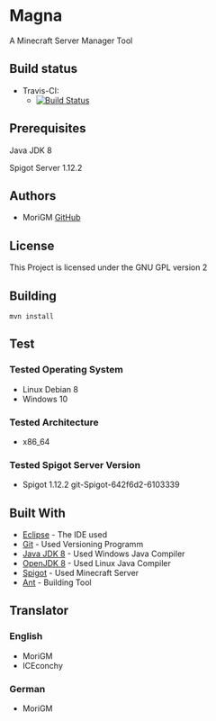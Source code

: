 # Magna

A Minecraft Server Manager Tool

## Build status

* Travis-CI:
	* [![Build Status](https://api.travis-ci.org/MoriGM/Magna.svg)](https://travis-ci.com/MoriGM/Magna/)

## Prerequisites

Java JDK 8

Spigot Server 1.12.2

## Authors

* MoriGM [GitHub](https://github.com/MoriGM)

## License

This Project is licensed under the GNU GPL version 2

## Building

```
mvn install
```

## Test

### Tested Operating System

* Linux Debian 8
* Windows 10

### Tested Architecture

* x86_64

### Tested Spigot Server Version

* Spigot 1.12.2 git-Spigot-642f6d2-6103339

## Built With

* [Eclipse](https://www.eclipse.org) - The IDE used
* [Git](https://git-scm.com) - Used Versioning Programm
* [Java JDK 8](http://www.oracle.com/technetwork/java/javase/downloads/jdk8-downloads-2133151.html) - Used Windows Java Compiler
* [OpenJDK 8](http://openjdk.java.net/projects/jdk8/) - Used Linux Java Compiler
* [Spigot](https://www.spigotmc.org) - Used Minecraft Server
* [Ant](https://ant.apache.org) - Building Tool

## Translator

### English

* MoriGM
* ICEconchy

### German

* MoriGM